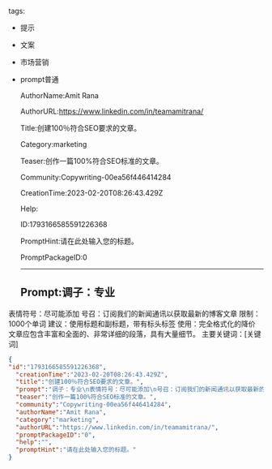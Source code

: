   tags: 
- 提示
- 文案
- 市场营销
- prompt普通

  AuthorName:Amit Rana

  AuthorURL:https://www.linkedin.com/in/teamamitrana/

  Title:创建100％符合SEO要求的文章。

  Category:marketing

  Teaser:创作一篇100%符合SEO标准的文章。

  Community:Copywriting-00ea56f446414284

  CreationTime:2023-02-20T08:26:43.429Z

  Help:

  ID:1793166585591226368

  PromptHint:请在此处输入您的标题。

  PromptPackageID:0

  ---

  ## Prompt:调子：专业
表情符号：尽可能添加
号召：订阅我们的新闻通讯以获取最新的博客文章
限制：1000个单词
建议：使用标题和副标题，带有标头标签
使用：完全格式化的降价
文章应包含丰富和全面的、非常详细的段落，具有大量细节。
主要关键词：[关键词]

  ```json
  {
  "id":"1793166585591226368",
    "creationTime":"2023-02-20T08:26:43.429Z",
    "title":"创建100％符合SEO要求的文章。",
    "prompt":"调子：专业\n表情符号：尽可能添加\n号召：订阅我们的新闻通讯以获取最新的博客文章\n限制：1000个单词\n建议：使用标题和副标题，带有标头标签\n使用：完全格式化的降价\n文章应包含丰富和全面的、非常详细的段落，具有大量细节。\n主要关键词：[关键词]",
    "teaser":"创作一篇100%符合SEO标准的文章。",
    "community":"Copywriting-00ea56f446414284",
    "authorName":"Amit Rana",
    "category":"marketing",
    "authorURL":"https://www.linkedin.com/in/teamamitrana/",
    "promptPackageID":"0",
    "help":"",
    "promptHint":"请在此处输入您的标题。"
  }
  ```
